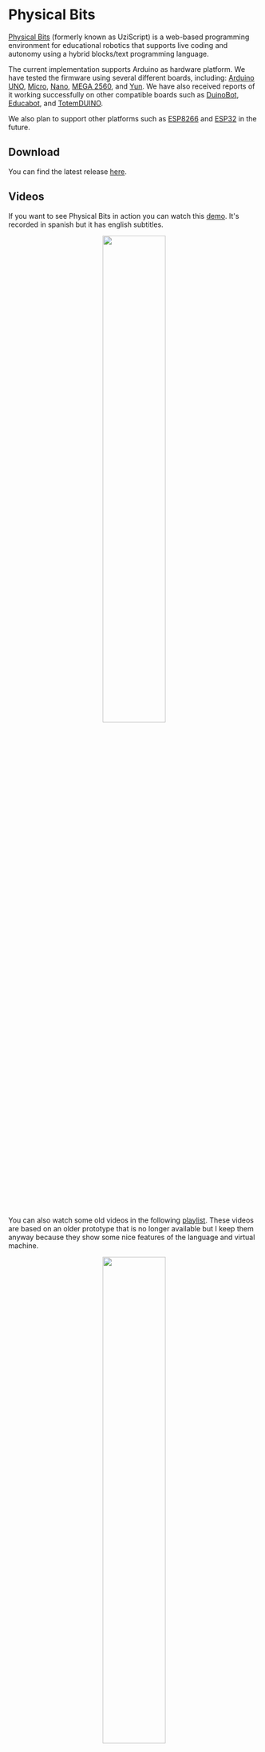 # Physical Bits

[Physical Bits](https://gira.github.io/PhysicalBits/) (formerly known as UziScript) is a web-based programming environment for educational robotics that supports live coding and autonomy using a hybrid blocks/text programming language.

The current implementation supports Arduino as hardware platform. We have tested the firmware using several different boards, including: [Arduino UNO](https://store.arduino.cc/usa/arduino-uno-rev3), [Micro](https://store.arduino.cc/usa/arduino-micro), [Nano](https://store.arduino.cc/usa/arduino-nano), [MEGA 2560](https://store.arduino.cc/usa/mega-2560-r3), and [Yun](https://store.arduino.cc/usa/arduino-yun-rev-2). We have also received reports of it working successfully on other compatible boards such as [DuinoBot](https://www.robotgroup.com.ar/), [Educabot](https://educabot.com/), and [TotemDUINO](https://totemmaker.net/product/totemduino-arduino/).

We also plan to support other platforms such as [ESP8266](https://en.wikipedia.org/wiki/ESP8266) and [ESP32](https://en.wikipedia.org/wiki/ESP32) in the future.

## Download

You can find the latest release [here](https://github.com/GIRA/PhysicalBits/releases).

## Videos

If you want to see Physical Bits in action you can watch this [demo](https://youtu.be/VMX5ltAYxYY). It's recorded in spanish but it has english subtitles.

<p align="center">  
  <a href="https://youtu.be/VMX5ltAYxYY">
    <img width="50%" src="http://img.youtube.com/vi/VMX5ltAYxYY/0.jpg">  
  </a>
</p>

You can also watch some old videos in the following [playlist](https://www.youtube.com/playlist?list=PL1aXD47455XPWv4rTXQBuHvamCoNUGeke). These videos are based on an older prototype that is no longer available but I keep them anyway because they show some nice features of the language and virtual machine.

<p align="center">  
  <a href="https://www.youtube.com/playlist?list=PL1aXD47455XPWv4rTXQBuHvamCoNUGeke">
    <img width="50%" src="http://img.youtube.com/vi/2gO58-qDmf8/0.jpg">  
  </a>
</p>

## Contributing

If you want to contribute to the project please visit the [CONTRIBUTING page](./CONTRIBUTING.md). We are very happy to accept pull requests. Also, if you find a bug or have a suggestion please file an [issue](https://github.com/GIRA/PhysicalBits/issues).
